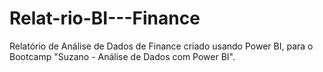 # Relat-rio-BI---Finance
Relatório de Análise de Dados de Finance criado usando Power BI, para o Bootcamp "Suzano - Análise de Dados com Power BI".
